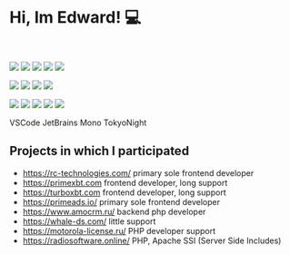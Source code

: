# Hi, Im Edward! 💻

<br>

![](https://img.shields.io/badge/-JavaScript-black/?style=for-the-badge&logo=javascript&color=fedcba&labelColor=black)
![](https://img.shields.io/badge/PHP-PHP_7--8-black/?style=for-the-badge&color=white&labelColor=000)
![](https://img.shields.io/badge/-Laravel-black/?style=for-the-badge&color=f2f2f2&labelColor=ff2626&logo=laravel&logoColor=white)
![](https://img.shields.io/badge/-NPM-black/?style=for-the-badge&color=white&labelColor=ff2626&logo=npm)
![](https://img.shields.io/badge/-WSL-black/?style=for-the-badge&color=gray&labelColor=black&logo=Windows-Terminal)

![](https://img.shields.io/badge/SQL-PostgreSQL-black/?style=for-the-badge&color=bafee1&labelColor=000000)
![](https://img.shields.io/badge/-Node.js-black/?style=for-the-badge&color=white&labelColor=black&logo=Nodemon)
![](https://img.shields.io/badge/-VSCode-black/?style=for-the-badge&logo=Visual-Studio-Code&color=baf0fe&labelColor=000&logoColor=blue)
![](https://img.shields.io/badge/-Repl.it-black/?style=for-the-badge&color=white&labelColor=black&logo=repl.it&logoColor=blue)

![](https://img.shields.io/badge/-PhpStorm-black/?style=for-the-badge&color=f8bafe&labelColor=black&logo=phpstorm&logoColor=white)
![](https://img.shields.io/badge/-Git-black/?style=for-the-badge&color=fee3ba&labelColor=black&logo=git&logoColor=ff8000)
![](https://img.shields.io/badge/-GitHub-black/?style=for-the-badge&color=f2f2f2&labelColor=black&logo=github&logoColor=white)
![](https://img.shields.io/badge/-React.js-black/?style=for-the-badge&color=blue&labelColor=black&logo=react&logoColor=blue)
![](https://img.shields.io/badge/-Vue.js-black/?style=for-the-badge&color=white&labelColor=black&logo=vue.js&logoColor=4FC08D)

VSCode
JetBrains Mono
TokyoNight 

## Projects in which I participated

- https://rc-technologies.com/ primary sole frontend developer
- https://primexbt.com frontend developer, long support
- https://turboxbt.com frontend developer, long support
- https://primeads.io/ primary sole frontend developer 
- https://www.amocrm.ru/ backend php developer
- https://whale-ds.com/ little support
- https://motorola-license.ru/ PHP developer support
- https://radiosoftware.online/ PHP, Apache SSI (Server Side Includes)
